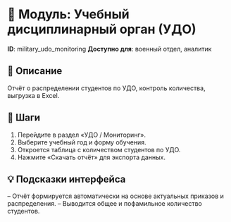 # 📘 Модуль: Учебный дисциплинарный орган (УДО)
**ID**: military_udo_monitoring
**Доступно для**: военный отдел, аналитик

## 📝 Описание
Отчёт о распределении студентов по УДО, контроль количества, выгрузка в Excel.

## 🩜 Шаги
1. Перейдите в раздел «УДО / Мониторинг».
2. Выберите учебный год и форму обучения.
3. Откроется таблица с количеством студентов по УДО.
4. Нажмите «Скачать отчёт» для экспорта данных.

## 💡 Подсказки интерфейса
– Отчёт формируется автоматически на основе актуальных приказов и распределения.
– Выводится общее и пофамильное количество студентов.
